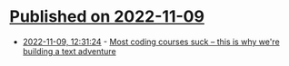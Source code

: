 # [Published on 2022-11-09](index.md)

* [2022-11-09, 12:31:24](https://news.ycombinator.com/item?id=33530616) - [Most coding courses suck – this is why we're building a text adventure](https://www.frobocode.com/)
